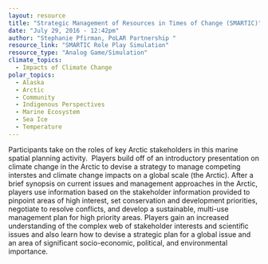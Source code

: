 ```yaml
---
layout: resource
title: "Strategic Management of Resources in Times of Change (SMARTIC)"
date: "July 29, 2016 - 12:42pm"
author: "Stephanie Pfirman, PoLAR Partnership "
resource_link: "SMARTIC Role Play Simulation"
resource_type: "Analog Game/Simulation"
climate_topics:
  - Impacts of Climate Change
polar_topics:
  - Alaska
  - Arctic
  - Community
  - Indigenous Perspectives
  - Marine Ecosystem
  - Sea Ice
  - Temperature
---
```


Participants take on the roles of key Arctic stakeholders in this marine spatial planning activity.  Players build off of an introductory presentation on climate change in the Arctic to devise a strategy to manage competing interstes and climate change impacts on a global scale (the Arctic). After a brief synopsis on current issues and management approaches in the Arctic, players use information based on the stakeholder information provided to pinpoint areas of high interest, set conservation and development priorities, negotiate to resolve conflicts, and develop a sustainable, multi-use management plan for high priority areas. Players gain an increased understanding of the complex web of stakeholder interests and scientific issues and also learn how to devise a strategic plan for a global issue and an area of significant socio-economic, political, and environmental importance.